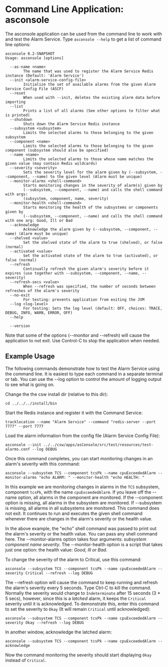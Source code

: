 Command Line Application: asconsole
===================================

The asconsole application can be used from the command line to work with and test the Alarm Service.
Type `asconsole --help` to get a list of command line options:

```
asconsole 0.2-SNAPSHOT
Usage: asconsole [options]

  --as-name <name>
        The name that was used to register the Alarm Service Redis instance (Default: 'Alarm Service')
  --init <alarm-service-config-file>
        Initialize the set of available alarms from the given Alarm Service Config File (ASCF)
  --reset
        When used with --init, deletes the existing alarm data before importing
  --list
        Prints a list of all alarms (See other options to filter what is printed)
  --shutdown
        Shuts down the Alarm Service Redis instance
  --subsystem <subsystem>
        Limits the selected alarms to those belonging to the given subsystem
  --component <name>
        Limits the selected alarms to those belonging to the given component (subsystem should also be specified)
  --name <name>
        Limits the selected alarms to those whose name matches the given value (may contain Redis wildcards)
  --severity <severity>
        Sets the severity level for the alarm given by (--subsystem, --component, --name) to the given level (Alarm must be unique)
  --monitor-alarms <shell-command>
        Starts monitoring changes in the severity of alarm(s) given by
        (--subsystem, --component, --name) and calls the shell command with args:
        (subsystem, component, name, severity)
  --monitor-health <shell-command>
        Starts monitoring the health of the subsystems or components given by
        (--subsystem, --component, --name) and calls the shell command with one arg: Good, Ill or Bad
  --acknowledge
        Acknowledge the alarm given by (--subsystem, --component, --name) (Alarm must be unique)
  --shelved <value>
        Set the shelved state of the alarm to true (shelved), or false (normal)
  --activated <value>
        Set the activated state of the alarm to true (activated), or false (normal)
  --refresh
        Continually refresh the given alarm's severity before it expires (use together with --subsystem, --component, --name, --severity)
  --refresh-secs <value>
        When --refresh was specified, the number of seconds between refreshes of the alarm's severity
  --no-exit
        For testing: prevents application from exiting the JVM
  --log <log-level>
        For testing: Sets the log level (default: OFF, choices: TRACE, DEBUG, INFO, WARN, ERROR, OFF)
  --help

  --version
```

Note that some of the options (--monitor and --refresh) will cause the application to not exit. Use Control-C to
stop the application when needed.

Example Usage
-------------

The following commands demonstrate how to test the Alarm Service using the command line.
It is easiest to type each command in a separate terminal or tab. You can use the --log
option to control the amount of logging output to see what is going on.

Change the the csw install dir (relative to this dir):

    cd ../../../install/bin

Start the Redis instance and register it with the Command Service:

    tracklocation --name "Alarm Service" --command "redis-server --port 7777" --port 7777

Load the alarm information from the config file (Alarm Service Config File):

    asconsole --init ../../csw/apps/asConsole/src/test/resources/test-alarms.conf --log DEBUG

Once this command completes, you can start monitoring changes in an alarm's severity with this command:

    asconsole --subsystem TCS --component tcsPk --name cpuExceededAlarm --monitor-alarms "echo ALARM: " --monitor-health "echo HEALTH: "

In this example we are monitoring changes in alarms in the `TCS` subsystem, component `tcsPk`, with the name `cpuExceededAlarm`.
If you leave off the --name option, all alarms in the component are monitored. If the --component option is missing,
all alarms in the subsystem are monitored. If --subsystem is missing, all alarms in all subsystems are monitored.
This command does not exit. It continues to run and executes the given shell command whenever there are changes in the
alarm's severity or the health value.

In the above example, the "echo" shell command was passed to print out the alarm's severity or the health value.
You can pass any shell command here. The --monitor-alarms option takes four arguments: *subsystem component name severity*.
The --monitor-health option is a script that takes just one option: the health value: _Good, Ill or Bad_.

To change the severity of the alarm to Critical, use this command:

    asconsole --subsystem TCS --component tcsPk --name cpuExceededAlarm --severity Critical --refresh --log DEBUG

The --refresh option will cause the command to keep running and refresh the alarm's severity every 5 seconds.
Type Ctrl-C to kill the command. Normally the severity would change to `Indeterminate` after 15 seconds (3 * 5 secs),
however, since this is a *latched* alarm, it keeps the `Critical` severity until it is acknowledged.
To demonstrate this, enter this command to set the severity to `Okay` (It will remain `Critical` until acknowledged):

    asconsole --subsystem TCS --component tcsPk --name cpuExceededAlarm --severity Okay --refresh --log DEBUG

In another window, acknowledge the latched alarm:

    asconsole --subsystem TCS --component tcsPk --name cpuExceededAlarm --acknowledge

Now the command monitoring the severity should start displaying `Okay` instead of `Critical`.
